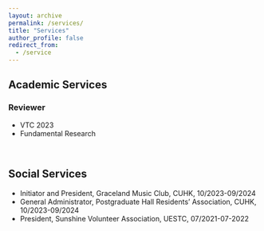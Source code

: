 ```yaml
---
layout: archive
permalink: /services/
title: "Services"
author_profile: false
redirect_from:
  - /service
---
```

## Academic Services
### Reviewer
- VTC 2023
- Fundamental Research

<br>

## Social Services
- Initiator and President, Graceland Music Club, CUHK, 10/2023-09/2024
- General Administrator, Postgraduate Hall Residents’ Association, CUHK, 10/2023-09/2024
- President, Sunshine Volunteer Association, UESTC, 07/2021-07-2022

